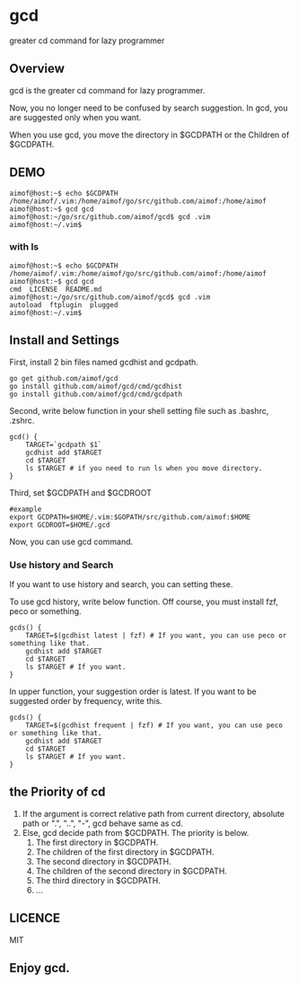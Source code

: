 # gcd
greater cd command for lazy programmer

## Overview

gcd is the greater cd command for lazy programmer.

Now, you no longer need to be confused by search suggestion.
In gcd, you are suggested only when you want.

When you use gcd, you move the directory in $GCDPATH or the Children of $GCDPATH.

## DEMO

```shell
aimof@host:~$ echo $GCDPATH 
/home/aimof/.vim:/home/aimof/go/src/github.com/aimof:/home/aimof
aimof@host:~$ gcd gcd            
aimof@host:~/go/src/github.com/aimof/gcd$ gcd .vim 
aimof@host:~/.vim$ 
```

### with ls

```shell
aimof@host:~$ echo $GCDPATH 
/home/aimof/.vim:/home/aimof/go/src/github.com/aimof:/home/aimof
aimof@host:~$ gcd gcd            
cmd  LICENSE  README.md
aimof@host:~/go/src/github.com/aimof/gcd$ gcd .vim 
autoload  ftplugin  plugged
aimof@host:~/.vim$ 
```

## Install and Settings

First, install 2 bin files named gcdhist and gcdpath.

```shell
go get github.com/aimof/gcd
go install github.com/aimof/gcd/cmd/gcdhist
go install github.com/aimof/gcd/cmd/gcdpath
```

Second, write below function in your shell setting file such as .bashrc, .zshrc.

```shell
gcd() {
	TARGET=`gcdpath $1`
	gcdhist add $TARGET
	cd $TARGET
	ls $TARGET # if you need to run ls when you move directory.
}
```

Third, set $GCDPATH and $GCDROOT

```
#example
export GCDPATH=$HOME/.vim:$GOPATH/src/github.com/aimof:$HOME
export GCDROOT=$HOME/.gcd
```

Now, you can use gcd command.

### Use history and Search

If you want to use history and search, you can setting these.

To use gcd history, write below function.
Off course, you must install fzf, peco or something.

```shell
gcds() {
	TARGET=$(gcdhist latest | fzf) # If you want, you can use peco or something like that.
	gcdhist add $TARGET
	cd $TARGET
	ls $TARGET # If you want.
}
```

In upper function, your suggestion order is latest.
If you want to be suggested order by frequency, write this.

```shell
gcds() {
	TARGET=$(gcdhist frequent | fzf) # If you want, you can use peco or something like that.
	gcdhist add $TARGET
	cd $TARGET
	ls $TARGET # If you want.
}
```

## the Priority of cd

1. If the argument is correct relative path from current directory, absolute path or ".", "..", "-", gcd behave same as cd.
2. Else, gcd decide path from $GCDPATH. The priority is below.
    1. The first directory in $GCDPATH.
    2. The children of the first directory in $GCDPATH.
    3. The second directory in $GCDPATH.
    4. The children of the second directory in $GCDPATH.
    5. The third directory in $GCDPATH.
    6. \.\.\.

## LICENCE

MIT

## Enjoy gcd.
